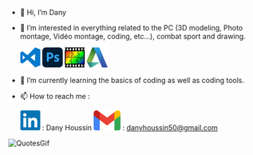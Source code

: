 - 👋 Hi, I’m Dany
- 👀 I’m interested in everything related to the PC (3D modeling, Photo montage, Vidéo montage, coding, etc...), combat sport and drawing.

  <img src="img/visual-studio-code-logo-png-transparent.png">
  <img src="img/png-transparent-adobe-photoshop-macos-bigsur-icon-thumbnail.png">
  <img src="img/PhotoFiltre.gif">
  <img src="img/Autodesk_Logo_A_only.svg.png">


- 🌱 I’m currently learning the basics of coding as well as coding tools.
- 📫 How to reach me :<br>


  [![LinkedIn](img/LinkedIn.png)](https://www.linkedin.com/in/dany-houssin-923818300/) : Dany Houssin
  [![Gmail](img/Gmail.png)](mailto:danyhoussin50@gmail.com) : danyhoussin50@gmail.com

![QuotesGif](https://github.com/DanyHoussin/DanyHoussin/assets/164888564/f5bbbe51-acd3-4812-ad83-3f258f1e1f78)




<!---
Lesaaang21/Lesaaang21 is a ✨ special ✨ repository because its `README.md` (this file) appears on your GitHub profile.
You can click the Preview link to take a look at your changes.
--->

